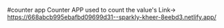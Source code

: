 #counter app
Counter APP used to count the value's
Link-> https://668abcb995ebafbd09699d31--sparkly-kheer-8eebd3.netlify.app/

